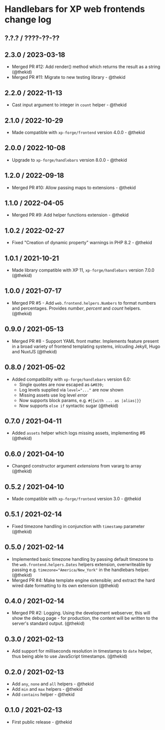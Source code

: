 Handlebars for XP web frontends change log
==========================================

## ?.?.? / ????-??-??

## 2.3.0 / 2023-03-18

* Merged PR #12: Add render() method which returns the result as a string
  (@thekid)
* Merged PR #11: Migrate to new testing library - @thekid

## 2.2.0 / 2022-11-13

* Cast input argument to integer in `count` helper - @thekid

## 2.1.0 / 2022-10-29

* Made compatible with `xp-forge/frontend` version 4.0.0 - @thekid

## 2.0.0 / 2022-10-08

* Upgrade to `xp-forge/handlebars` version 8.0.0 - @thekid

## 1.2.0 / 2022-09-18

* Merged PR #10: Allow passing maps to extensions - @thekid

## 1.1.0 / 2022-04-05

* Merged PR #9: Add helper functions extension - @thekid

## 1.0.2 / 2022-02-27

* Fixed "Creation of dynamic property" warnings in PHP 8.2 - @thekid

## 1.0.1 / 2021-10-21

* Made library compatible with XP 11, `xp-forge/handlebars` version
  7.0.0
  (@thekid)

## 1.0.0 / 2021-07-17

* Merged PR #5 - Add `web.frontend.helpers.Numbers` to format numbers
  and percentages. Provides *number*, *percent* and *count* helpers.
  (@thekid)

## 0.9.0 / 2021-05-13

* Merged PR #8 - Support YAML front matter. Implements feature present
  in a broad variety of frontend templating systems, inlcuding Jekyll,
  Hugo and NuxtJS
  (@thekid)

## 0.8.0 / 2021-05-02

* Added compatibility with `xp-forge/handlebars` version 6.0:
  - Single quotes are now escaped as `&#039;`
  - Log levels supplied via `level="..."` are now shown
  - Missing assets use log level *error*
  - Now supports block params, e.g. `#{{with ... as |alias|}}`
  - Now supports `else if` syntactic sugar
  (@thekid)

## 0.7.0 / 2021-04-11

* Added `assets` helper which logs missing assets, implementing #6
  (@thekid)

## 0.6.0 / 2021-04-10

* Changed constructor argument *extensions* from vararg to array
  (@thekid)

## 0.5.2 / 2021-04-10

* Made compatible with `xp-forge/frontend` version 3.0 - @thekid

## 0.5.1 / 2021-02-14

* Fixed timezone handling in conjunction with `timestamp` parameter
  (@thekid)

## 0.5.0 / 2021-02-14

* Implemented basic timezone handling by passing default timezone to
  the `web.frontend.helpers.Dates` helpers extension, overwriteable by
  passing e.g. `timezone="America/New_York"` in the handlebars helper.
  (@thekid)
* Merged PR #4: Make template engine extensible; and extract the hard
  wired date formatting to its own extension
  (@thekid)

## 0.4.0 / 2021-02-14

* Merged PR #2: Logging. Using the development webserver, this will show
  the debug page - for production, the content will be written to the
  server's standard output.
  (@thekid)

## 0.3.0 / 2021-02-13

* Add support for milliseconds resolution in timestamps to `date` helper,
  thus being able to use JavaScript timestamps.
  (@thekid)

## 0.2.0 / 2021-02-13

* Add `any`, `none` and `all` helpers - @thekid
* Add `min` and `max` helpers - @thekid
* Add `contains` helper - @thekid

## 0.1.0 / 2021-02-13

* First public release - @thekid
